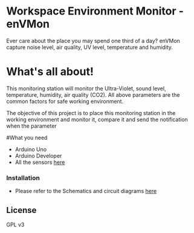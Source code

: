 # Workspace Environment Monitor - enVMon

Ever care about the place you may spend one third of a day? enVMon capture noise level, air quality, UV level, temperature and humidity.

# What's all about!
This monitoring station will monitor the Ultra-Violet, sound level, temperature, humidity, air quality (CO2).  All above parameters are the common factors for safe working environment.

The objective of this project is to place this monitoring station in the working environment and monitor it, compare it and send the notification when the parameter

#What you need
- Arduino Uno
- Arduino Developer
 - All the sensors [here](https://www.hackster.io/comcrazy/workspace-environment-monitor-envmon-fe4286)

### Installation
- Please refer to the Schematics and circuit diagrams [here](https://www.hackster.io/comcrazy/workspace-environment-monitor-envmon-fe4286)

License
----

GPL v3

